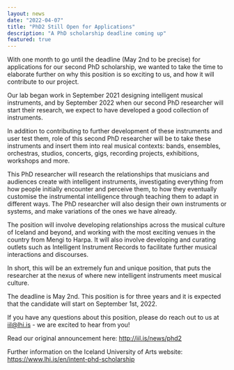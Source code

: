 ```yaml
---
layout: news
date: "2022-04-07"
title: "PhD2 Still Open for Applications"
description: "A PhD scholarship deadline coming up"
featured: true
---
```


<script> import CaptionedImage from "../../components/Images/CaptionedImage.svelte" </script>

With one month to go until the deadline (May 2nd to be precise) for applications for our second PhD scholarship, we wanted to take the time to elaborate further on why this position is so exciting to us, and how it will contribute to our project.

Our lab began work in September 2021 designing intelligent musical instruments, and by September 2022 when our second PhD researcher will start their research, we expect to have developed a good collection of instruments.

In addition to contributing to further development of these instruments and user test them, role of this second PhD researcher will be to take these instruments and insert them into real musical contexts: bands, ensembles, orchestras, studios, concerts, gigs, recording projects, exhibitions, workshops and more.

This PhD researcher will research the relationships that musicians and audiences create with intelligent instruments, investigating everything from how people initially encounter and perceive them, to how they eventually customise the instrumental intelligence through teaching them to adapt in different ways. The PhD researcher will also design their own instruments or systems, and make variations of the ones we have already.

The position will involve developing relationships across the musical culture of Iceland and beyond, and working with the most exciting venues in the country from Mengi to Harpa. It will also involve developing and curating outlets such as Intelligent Instrument Records to facilitate further musical interactions and discourses.

In short, this will be an extremely fun and unique position, that puts the researcher at the nexus of where new intelligent instruments meet musical culture.

<CaptionedImage
  src="news/sigga-4884.jpg"
  alt="A young woman with a fiddle stick sitting in front of four proto-langspil trichord instruments, some are connected with electrical wires. Behind her is a yellow shelving system with musical instruments and electronic parts."
  caption="Our research intern Sigga exploring the proto-langspil at the Intelligent Instruments Lab."/>

The deadline is May 2nd. This position is for three years and it is expected that the candidate will start on September 1st, 2022.

If you have any questions about this position, please do reach out to us at iil@lhi.is - we are excited to hear from you!

Read our original announcement here: http://iil.is/news/phd2

Further information on the Iceland University of Arts website: https://www.lhi.is/en/intent-phd-scholarship
